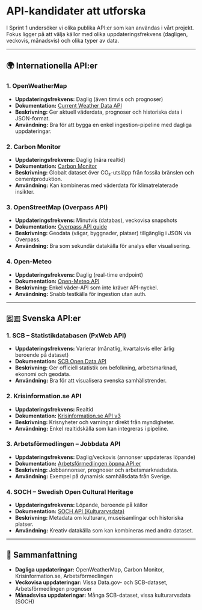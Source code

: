 # API-kandidater att utforska

I Sprint 1 undersöker vi olika publika API:er som kan användas i vårt projekt.  
Fokus ligger på att välja källor med olika uppdateringsfrekvens (dagligen, veckovis, månadsvis) och olika typer av data.

---

## 🌍 Internationella API:er

### 1. OpenWeatherMap
- **Uppdateringsfrekvens:** Daglig (även timvis och prognoser)  
- **Dokumentation:** [Current Weather Data API](https://openweathermap.org/current)  
- **Beskrivning:** Ger aktuell väderdata, prognoser och historiska data i JSON-format.  
- **Användning:** Bra för att bygga en enkel ingestion-pipeline med dagliga uppdateringar.

### 2. Carbon Monitor
- **Uppdateringsfrekvens:** Daglig (nära realtid)  
- **Dokumentation:** [Carbon Monitor](https://carbonmonitor.org/)  
- **Beskrivning:** Globalt dataset över CO₂-utsläpp från fossila bränslen och cementproduktion.  
- **Användning:** Kan kombineras med väderdata för klimatrelaterade insikter.

### 3. OpenStreetMap (Overpass API)
- **Uppdateringsfrekvens:** Minutvis (databas), veckovisa snapshots  
- **Dokumentation:** [Overpass API guide](https://wiki.openstreetmap.org/wiki/Overpass_API)  
- **Beskrivning:** Geodata (vägar, byggnader, platser) tillgänglig i JSON via Overpass.  
- **Användning:** Bra som sekundär datakälla för analys eller visualisering.

### 4. Open-Meteo
- **Uppdateringsfrekvens:** Daglig (real-time endpoint)  
- **Dokumentation:** [Open-Meteo API](https://open-meteo.com/)  
- **Beskrivning:** Enkel väder-API som inte kräver API-nyckel.  
- **Användning:** Snabb testkälla för ingestion utan auth.

---

## 🇸🇪 Svenska API:er

### 1. SCB – Statistikdatabasen (PxWeb API)
- **Uppdateringsfrekvens:** Varierar (månatlig, kvartalsvis eller årlig beroende på dataset)  
- **Dokumentation:** [SCB Open Data API](https://www.scb.se/en/services/open-data-api/)  
- **Beskrivning:** Ger officiell statistik om befolkning, arbetsmarknad, ekonomi och geodata.  
- **Användning:** Bra för att visualisera svenska samhällstrender.

### 2. Krisinformation.se API
- **Uppdateringsfrekvens:** Realtid  
- **Dokumentation:** [Krisinformation.se API v3](https://www.krisinformation.se/om-krisinformation/for-myndigheter-och-andra-aktorer/oppen-data)  
- **Beskrivning:** Krisnyheter och varningar direkt från myndigheter.  
- **Användning:** Enkel realtidskälla som kan integreras i pipeline.

### 3. Arbetsförmedlingen – Jobbdata API
- **Uppdateringsfrekvens:** Daglig/veckovis (annonser uppdateras löpande)  
- **Dokumentation:** [Arbetsförmedlingen öppna API:er](https://arbetsformedlingen.se/other-languages/english-engelska/about-the-website/apis-and-open-data)  
- **Beskrivning:** Jobbannonser, prognoser och arbetsmarknadsdata.  
- **Användning:** Exempel på dynamisk samhällsdata från Sverige.

### 4. SOCH – Swedish Open Cultural Heritage
- **Uppdateringsfrekvens:** Löpande, beroende på källor  
- **Dokumentation:** [SOCH API (Kulturarvsdata)](https://www.raa.se/in-english/digital-services/open-cultural-heritage/)  
- **Beskrivning:** Metadata om kulturarv, museisamlingar och historiska platser.  
- **Användning:** Kreativ datakälla som kan kombineras med andra dataset.

---

## 📌 Sammanfattning

- **Dagliga uppdateringar:** OpenWeatherMap, Carbon Monitor, Krisinformation.se, Arbetsförmedlingen  
- **Veckovisa uppdateringar:** Vissa Data.gov- och SCB-dataset, Arbetsförmedlingen prognoser  
- **Månadsvisa uppdateringar:** Många SCB-dataset, vissa kulturarvsdata (SOCH)  

